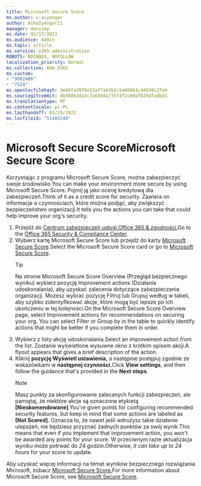 ```yaml
---
title: Microsoft Secure Score
ms.author: v-aiyengar
author: AshaIyengar21
manager: dansimp
ms.date: 02/17/2021
ms.audience: Admin
ms.topic: article
ms.service: o365-administration
ROBOTS: NOINDEX, NOFOLLOW
localization_priority: Normal
ms.collection: Adm_O365
ms.custom:
- "9002486"
- "7524"
ms.openlocfilehash: 3e66fad970e52af7ab3b2c5a66001c44b50c2fe6
ms.sourcegitcommit: db908b3da2c7a6508a77bf4f2c80afb294fadbd1
ms.translationtype: MT
ms.contentlocale: pl-PL
ms.lasthandoff: 03/29/2021
ms.locfileid: "51403249"
---
```

# <a name="microsoft-secure-score"></a><span data-ttu-id="08800-102">Microsoft Secure Score</span><span class="sxs-lookup"><span data-stu-id="08800-102">Microsoft Secure Score</span></span>

<span data-ttu-id="08800-103">Korzystając z programu Microsoft Secure Score, można zabezpieczyć swoje środowisko.</span><span class="sxs-lookup"><span data-stu-id="08800-103">You can make your environment more secure by using Microsoft Secure Score.</span></span> <span data-ttu-id="08800-104">Pojmij ją jako ocenę kredytową dla zabezpieczeń.</span><span class="sxs-lookup"><span data-stu-id="08800-104">Think of it as a credit score for security.</span></span> <span data-ttu-id="08800-105">Zawiera on informacje o czynnościach, które można podjąć, aby zwiększyć bezpieczeństwo organizacji.</span><span class="sxs-lookup"><span data-stu-id="08800-105">It tells you the actions you can take that could help improve your org's security.</span></span>

1. <span data-ttu-id="08800-106">Przejdź do [Centrum zabezpieczeń usługi Office 365 & zgodności.](https://go.microsoft.com/fwlink/p/?linkid=2077143)</span><span class="sxs-lookup"><span data-stu-id="08800-106">Go to the [Office 365 Security & Compliance Center](https://go.microsoft.com/fwlink/p/?linkid=2077143).</span></span>
1. <span data-ttu-id="08800-107">Wybierz kartę Microsoft Secure Score lub przejdź do karty [Microsoft Secure Score](https://go.microsoft.com/fwlink/?linkid=2099589).</span><span class="sxs-lookup"><span data-stu-id="08800-107">Select the Microsoft Secure Score card or go to [Microsoft Secure Score](https://go.microsoft.com/fwlink/?linkid=2099589).</span></span>
    > [!TIP]
    >  <span data-ttu-id="08800-108">Na stronie Microsoft Secure Score Overview (Przegląd bezpiecznego wyniku) wybierz pozycję Improvement actions (Działania udoskonalania), aby uzyskać zalecenia dotyczące zabezpieczania organizacji. Możesz wybrać pozycję Filtruj lub Grupuj według w tabeli, aby szybko zidentyfikować akcje, które mogą być lepsze po ich ukończeniu w tej kolejności.</span><span class="sxs-lookup"><span data-stu-id="08800-108">On the Microsoft Secure Score Overview page, select Improvement actions for recommendations on securing your org. You can select Filter or Group by in the table to quickly identify actions that might be better if you complete them in order.</span></span>
1. <span data-ttu-id="08800-109">Wybierz z listy akcję udoskonalania.</span><span class="sxs-lookup"><span data-stu-id="08800-109">Select an improvement action from the list.</span></span> <span data-ttu-id="08800-110">Zostanie wyświetlone wysuwne okno z krótkim opisem akcji.</span><span class="sxs-lookup"><span data-stu-id="08800-110">A flyout appears that gives a brief description of the action.</span></span>
1. <span data-ttu-id="08800-111">Kliknij **pozycję Wyświetl ustawienia,** a następnie postępuj zgodnie ze wskazówkami w **następnej czynności.**</span><span class="sxs-lookup"><span data-stu-id="08800-111">Click **View settings**, and then follow the guidance that's provided in the **Next steps**.</span></span>
    > [!NOTE]
    > <span data-ttu-id="08800-112">Masz punkty za skonfigurowanie zalecanych funkcji zabezpieczeń, ale pamiętaj, że niektóre akcje są oznaczone etykietą **[Nieskomendowane]**.</span><span class="sxs-lookup"><span data-stu-id="08800-112">You're given points for configuring recommended security features, but keep in mind that some actions are labeled as **[Not Scored]**.</span></span> <span data-ttu-id="08800-113">Oznacza to, że nawet jeśli wdrożysz takie działanie ulepszeń, nie będziesz przyznać żadnych punktów za swój wynik.</span><span class="sxs-lookup"><span data-stu-id="08800-113">This means that even if you implement that improvement action, you won't be awarded any points for your score.</span></span> <span data-ttu-id="08800-114">W przeciwnym razie aktualizacja wyniku może potrwać do *24* godzin.</span><span class="sxs-lookup"><span data-stu-id="08800-114">Otherwise, *it can take up to 24 hours* for your score to update.</span></span>

<span data-ttu-id="08800-115">Aby uzyskać więcej informacji na temat wyników bezpiecznego rozwiązania Microsoft, zobacz [Microsoft Secure Score.](https://go.microsoft.com/fwlink/?linkid=2103077)</span><span class="sxs-lookup"><span data-stu-id="08800-115">For more information about Microsoft Secure Score, see [Microsoft Secure Score](https://go.microsoft.com/fwlink/?linkid=2103077).</span></span>